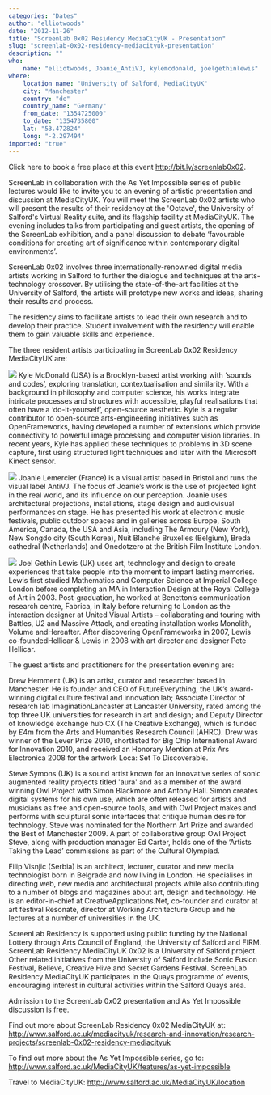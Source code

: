 ```yaml
---
categories: "Dates"
author: "elliotwoods"
date: "2012-11-26"
title: "ScreenLab 0x02 Residency MediaCityUK - Presentation"
slug: "screenlab-0x02-residency-mediacityuk-presentation"
description: ""
who: 
    name: "elliotwoods, Joanie_AntiVJ, kylemcdonald, joelgethinlewis"
where: 
    location_name: "University of Salford, MediaCityUK"
    city: "Manchester"
    country: "de"
    country_name: "Germany"
    from_date: "1354725000"
    to_date: "1354735800"
    lat: "53.472824"
    long: "-2.297494"
imported: "true"
---
```



Click here to book a free place at this event <http://bit.ly/screenlab0x02>.

ScreenLab in collaboration with the As Yet Impossible series of public lectures would like to invite you to an evening of artistic presentation and discussion at MediaCityUK. You will meet the ScreenLab 0x02 artists who will present the results of their residency at the 'Octave', the University of Salford's Virtual Reality suite, and its flagship facility at MediaCityUK. The evening includes talks from participating and guest artists, the opening of the ScreenLab exhibition, and a panel discussion to debate ‘favourable conditions for creating art of significance within contemporary digital environments’.
 
ScreenLab 0x02 involves three internationally-renowned digital media artists working in Salford to further the dialogue and techniques at the arts-technology crossover. By utilising the state-of-the-art facilities at the University of Salford, the artists will prototype new works and ideas, sharing their results and process.
 
The residency aims to facilitate artists to lead their own research and to develop their practice. Student involvement with the residency will enable them to gain valuable skills and experience.
 
The three resident artists participating in ScreenLab 0x02 Residency MediaCityUK are:
 
![](faceshift01.jpg) 
Kyle McDonald (USA) is a Brooklyn-based artist working with ‘sounds and codes’, exploring translation, contextualisation and similarity. With a background in philosophy and computer science, his works integrate intricate processes and structures with accessible, playful realisations that often have a ‘do-it-yourself’, open-source aesthetic. Kyle is a regular contributor to open-source arts-engineering initiatives such as OpenFrameworks, having developed a number of extensions which provide connectivity to powerful image processing and computer vision libraries. In recent years, Kyle has applied these techniques to problems in 3D scene capture, first using structured light techniques and later with the Microsoft Kinect sensor.
 

![](6430842219_739ced5b5a_b.jpg) 
Joanie Lemercier (France) is a visual artist based in Bristol and runs the visual label AntiVJ. The focus of Joanie’s work is the use of projected light in the real world, and its influence on our perception. Joanie uses architectural projections, installations, stage design and audiovisual performances on stage. He has presented his work at electronic music festivals, public outdoor spaces and in galleries across Europe, South America, Canada, the USA and Asia, including The Armoury (New York), New Songdo city (South Korea), Nuit Blanche Bruxelles (Belgium), Breda cathedral (Netherlands) and Onedotzero at the British Film Institute London.
 

![](PeteJoelWebRes.jpg) 
Joel Gethin Lewis (UK) uses art, technology and design to create experiences that take people into the moment to impart lasting memories. Lewis first studied Mathematics and Computer Science at Imperial College London before completing an MA in Interaction Design at the Royal College of Art in 2003. Post-graduation, he worked at Benetton’s communication research centre, Fabrica, in Italy before returning to London as the interaction designer at United Visual Artists – collaborating and touring with Battles, U2 and Massive Attack, and creating installation works Monolith, Volume andHereafter. After discovering OpenFrameworks in 2007, Lewis co-foundedHellicar & Lewis in 2008 with art director and designer Pete Hellicar.
 
The guest artists and practitioners for the presentation evening are:
 
Drew Hemment (UK) is an artist, curator and researcher based in Manchester. He is founder and CEO of FutureEverything, the UK’s award-winning digital culture festival and innovation lab; Associate Director of research lab ImaginationLancaster at Lancaster University, rated among the top three UK universities for research in art and design; and Deputy Director of knowledge exchange hub CX (The Creative Exchange), which is funded by £4m from the Arts and Humanities Research Council (AHRC). Drew was winner of the Lever Prize 2010, shortlisted for Big Chip International Award for Innovation 2010, and received an Honorary Mention at Prix Ars Electronica 2008 for the artwork Loca: Set To Discoverable.
 
Steve Symons (UK) is a sound artist known for an innovative series of sonic augmented reality projects titled 'aura' and as a member of the award winning Owl Project with Simon Blackmore and Antony Hall. Simon creates digital systems for his own use, which are often released for artists and musicians as free and open-source tools, and with Owl Project makes and performs with sculptural sonic interfaces that critique human desire for technology. Steve was nominated for the Northern Art Prize and awarded the Best of Manchester 2009. A part of collaborative group Owl Project Steve, along with production manager Ed Carter, holds one of the ‘Artists Taking the Lead’ commissions as part of the Cultural Olympiad.
 
Filip Visnjic (Serbia) is an architect, lecturer, curator and new media technologist born in Belgrade and now living in London. He specialises in directing web, new media and architectural projects while also contributing to a number of blogs and magazines about art, design and technology. He is an editor-in-chief at CreativeApplications.Net, co-founder and curator at art festival Resonate, director at Working Architecture Group and he lectures at a number of universities in the UK.
 
ScreenLab Residency is supported using public funding by the National Lottery through Arts Council of England, the University of Salford and FIRM. ScreenLab Residency MediaCityUK 0x02 is a University of Salford project. Other related initiatives from the University of Salford include Sonic Fusion Festival, Believe, Creative Hive and Secret Gardens Festival. ScreenLab Residency MediaCityUK participates in the Quays programme of events, encouraging interest in cultural activities within the Salford Quays area.
 
Admission to the ScreenLab 0x02 presentation and As Yet Impossible discussion is free.
 
Find out more about ScreenLab Residency 0x02 MediaCityUK at:
http://www.salford.ac.uk/mediacityuk/research-and-innovation/research-projects/screenlab-0x02-residency-mediacityuk
 
To find out more about the As Yet Impossible series, go to:
http://www.salford.ac.uk/MediaCityUK/features/as-yet-impossible

Travel to MediaCityUK:
http://www.salford.ac.uk/MediaCityUK/location